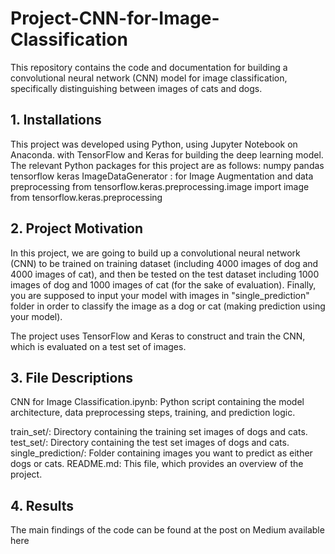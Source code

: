 # Project-CNN-for-Image-Classification

This repository contains the code and documentation for building a convolutional neural network (CNN) model for image classification, specifically distinguishing between images of cats and dogs.

## 1. Installations
This project was developed using Python, using Jupyter Notebook on Anaconda. with TensorFlow and Keras for building the deep learning model. The relevant Python packages for this project are as follows:
numpy
pandas
tensorflow
keras
ImageDataGenerator : for Image Augmentation and data preprocessing
from tensorflow.keras.preprocessing.image
import image
from tensorflow.keras.preprocessing 

## 2. Project Motivation
In this project, we are going to build up a convolutional neural network (CNN) to be trained on training dataset (including 4000 images of dog and 4000 images of cat), and then be tested on the test dataset including 1000 images of dog and 1000 images of cat (for the sake of evaluation). Finally, you are supposed to input your model with images in "single_prediction" folder in order to classify the image as a dog or cat (making prediction using your model).

The project uses TensorFlow and Keras to construct and train the CNN, which is evaluated on a test set of images.

## 3. File Descriptions
CNN for Image Classification.ipynb: Python script containing the model architecture, data preprocessing steps, training, and prediction logic.

train_set/: Directory containing the training set images of dogs and cats.
test_set/: Directory containing the test set images of dogs and cats.
single_prediction/: Folder containing images you want to predict as either dogs or cats.
README.md: This file, which provides an overview of the project.

## 4. Results
The main findings of the code can be found at the post on Medium available here
